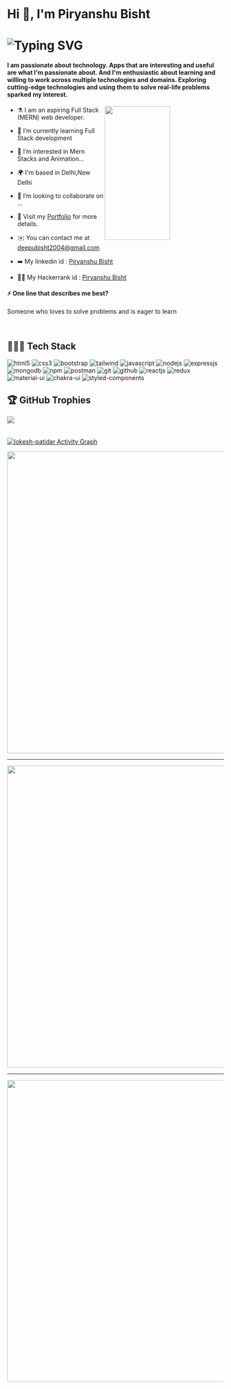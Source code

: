 <!---
Piryanshu88/Piryanshu88 is a ✨ special ✨ repository because its `README.md` (this file) appears on your GitHub profile.
You can click the Preview link to take a look at your changes.
--->
<h1 align="left">Hi 👋, I'm Piryanshu Bisht</h1>
<h1 align='left'>
    <img  src='https://readme-typing-svg.demolab.com/?font=Fira+Code&size=24&duration=4000&pause=1000&color=00FF00&background=FFFFFF00&width=500&height=51&lines=Full+Stack+Web+Developer;Aspiring+Mern+Developer;Eager+Learner' alt="Typing SVG"/>
   

<!-- <p align="left"> <img src="https://komarev.com/ghpvc/?username=Piryanshu88&label=Visitors%20&color=0e75b6&style=flat" alt="piryanshu" /> </p> -->
<h4>I am passionate about technology. Apps that are interesting and useful are what I'm passionate about. And I'm enthusiastic about learning and willing to work across multiple technologies and domains. Exploring cutting-edge technologies and using them to solve real-life problems sparked my interest.</h4>
   
<img align="right"  width="55%" height="310px" src="https://camo.githubusercontent.com/cae12fddd9d6982901d82580bdf321d81fb299141098ca1c2d4891870827bf17/68747470733a2f2f6d69726f2e6d656469756d2e636f6d2f6d61782f313336302f302a37513379765349765f7430696f4a2d5a2e676966"></img>
- ⚗️ I am an aspiring  Full Stack (MERN) web developer.

- 🌱 I’m currently learning Full Stack development

- 👀 I’m interested in Mern Stacks and Animation...

- 🌍 I'm based in Delhi,New Delhi

- 💞️ I’m looking to collaborate on ...

- 💼 Visit my [Portfolio](https://piryanshu88.github.io/) for more details.

- ✉️ You can contact me at [deepubisht2004@gmail.com](mailto:deepubisht2004@gmail.com)

- ➡️ My linkedin id : [Piryanshu Bisht](https://www.linkedin.com/in/piryanshu-bisht-ba1a22231/)

- 🧑‍💻 My Hackerrank id : [Piryanshu Bisht](https://www.hackerrank.com/deepubisht2004)

#### ⚡ One line that describes me best? 
Someone who loves to solve problems and is eager to learn

<br />


## 👨🏻‍💻 Tech Stack
<p>
        <img src="https://img.shields.io/badge/HTML5-E34F26?style=for-the-badge&logo=html5&logoColor=white" alt="html5" />
    <img src="https://img.shields.io/badge/CSS3-1572B6?style=for-the-badge&logo=css3&logoColor=white" alt="css3" />
    <img src="https://img.shields.io/badge/Bootstrap-563D7C?style=for-the-badge&logo=bootstrap&logoColor=white" alt="bootstrap" />
    <img src="https://img.shields.io/badge/Tailwind_CSS-38B2AC?style=for-the-badge&logo=tailwind-css&logoColor=white" alt="tailwind" />
    <img src="https://img.shields.io/badge/JavaScript-323330?style=for-the-badge&logo=javascript&logoColor=F7DF1E" alt="javascript" />
    <img src="https://img.shields.io/badge/Node.js-339933?style=for-the-badge&logo=nodedotjs&logoColor=white" alt="nodejs" />
    <img src="https://img.shields.io/badge/Express.js-000000?style=for-the-badge&logo=express&logoColor=white" alt="expressjs" />
    <img src="https://img.shields.io/badge/MongoDB-4EA94B?style=for-the-badge&logo=mongodb&logoColor=white" alt="mongodb" />
    <img src="https://img.shields.io/badge/npm-CB3837?style=for-the-badge&logo=npm&logoColor=white" alt="npm" />
    <img src="https://img.shields.io/badge/Postman-FF6C37?style=for-the-badge&logo=Postman&logoColor=white" alt="postman" />
    <img src="https://img.shields.io/badge/Git-f44d27?style=for-the-badge&logo=git&logoColor=white" alt="git" />
    <img src="https://img.shields.io/badge/GitHub-100000?style=for-the-badge&logo=github&logoColor=white" alt="github" />
    <img src="https://img.shields.io/badge/React-20232A?style=for-the-badge&logo=react&logoColor=61DAFB" alt="reactjs" />
    <img src="https://img.shields.io/badge/Redux-593D88?style=for-the-badge&logo=redux&logoColor=white" alt="redux" />
    <img src="https://img.shields.io/badge/Material%20UI-007FFF?style=for-the-badge&logo=mui&logoColor=white" alt="material-ui" />
    <img src="https://img.shields.io/badge/Chakra%20UI-3bc7bd?style=for-the-badge&logo=chakraui&logoColor=white" alt="chakra-ui" />
    <img src="https://img.shields.io/badge/styled--components-DB7093?style=for-the-badge&logo=styled-components&logoColor=white" alt="styled-components" />
</p>

## 🏆 GitHub Trophies
![](https://github-profile-trophy.vercel.app/?username=Piryanshu88&theme=radical&no-frame=false&no-bg=false&margin-w=4)
<br/>
<br/>
<br/>
<a href="https://github.com/Piryanshu88/github-readme-activity-graph"><img alt="lokesh-patidar Activity Graph" src="https://github-readme-activity-graph.cyclic.app/graph?username=Piryanshu88&bg_color=0D1117&color=5BCDEC&line=5BCDEC&point=FFFFFF&hide_border=true" /></a>
</hr>
<p align="center">
 <img align="center" src="https://github-readme-stats.vercel.app/api/top-langs?username=Piryanshu88&hide=c%23,powershell,Mathematica,Ruby,Objective-C,Objective-C%2b%2b,Cuda&title_color=61dafb&text_color=ffffff&icon_color=61dafb&bg_color=20232a&langs_count=8&layout=compact&border_color=61dafb&hide_border=true" width=700 /></p> 
 </p>
 <hr/>
<p align="center">
   <img align="center" src="https://github-readme-stats.vercel.app/api?username=Piryanshu88&show_icons=true&theme=react&border_color=61dafb&hide_border=true" width=700/></p>
<hr/>
<p align="center">
<img align="center" src="https://github-readme-streak-stats.herokuapp.com?user=Piryanshu88&theme=dark&hide_border=true&ring=188DDD)](https://git.io/streak-stats" width=700/></p>
     



